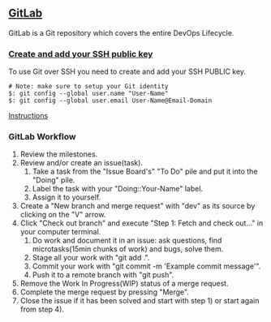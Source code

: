 ## [GitLab](https://gitlab.com/)

GitLab is a Git repository which covers the entire DevOps Lifecycle.  

### [Create and add your SSH public key](https://docs.gitlab.com/ee/gitlab-basics/create-your-ssh-keys.html)

To use Git over SSH you need to create and add your SSH PUBLIC key.  

```
# Note: make sure to setup your Git identity
$: git config --global user.name "User-Name"
$: git config --global user.email User-Name@Email-Domain
```

[Instructions]()

### GitLab Workflow

1) Review the milestones.
2) Review and/or create an issue(task).
    1) Take a task from the "Issue Board's" "To Do" pile and put it into the "Doing" pile.
    2) Label the task with your "Doing::Your-Name" label.
    3) Assign it to yourself.
3) Create a "New branch and merge request" with "dev" as its source by clicking on the "V" arrow.
4) Click "Check out branch" and execute "Step 1: Fetch and check out..." in your computer terminal.
    1) Do work and document it in an issue: ask questions, find microtasks(15min chunks of work) and bugs, solve them.
    2) Stage all your work with "git add .".
    3) Commit your work with "git commit -m 'Example commit message'".
    4) Push it to a remote branch with "git push".
5) Remove the Work In Progress(WIP) status of a merge request.
6) Complete the merge request by pressing "Merge".
7) Close the issue if it has been solved and start with step 1) or start again from step 4).

